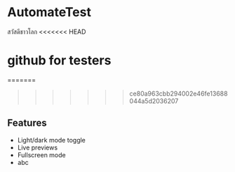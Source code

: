 # AutomateTest
สวัสดีชาวโลก
<<<<<<< HEAD

# github for testers

=======
>>>>>>> ce80a963cbb294002e46fe13688044a5d2036207
## Features

- Light/dark mode toggle
- Live previews
- Fullscreen mode
- abc